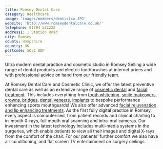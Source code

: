 ```yaml
---
title: Romsey Dental Care
category: Healthcare
image: 'images/members/dentistxx.JPG'
website: 'http://www.romseydentalcare.co.uk/'
telephone: 01794 522222
address1: 1 Station Road
city: Romsey
county: Hampshire
country: UK
postcode: SO51 8DP
---
```

Ultra modern dental practice and cosmetic studio in Romsey Selling a wide range of dental products and electric toothbrushes at internet prices and with professional advice on hand from our friendly team.

At Romsey Dental Care and Cosmetic Clinic, we offer the latest preventive dental care as well as an extensive range of [cosmetic dental](http://www.romseydentalcare.co.uk/cosmetic-dentistry-southampton.html "Cosmetic dental treatments for Southampton and Romsey") and [facial treatment](http://www.romseydentalcare.co.uk/cosmetic-fillers-injections-southampton.html "Cosmetic facial fillers and treatments"). This includes everything from [tooth whitening](http://www.romseydentalcare.co.uk/professional-teeth-whitening.html "Tooth whitening Southampton and Romsey"), [smile makeovers](http://www.romseydentalcare.co.uk/smile-design-smile-makeovers.html "Smile Design and Smile Makeovers"), [crowns, bridges](http://www.romseydentalcare.co.uk/dental-crowns.html "Dental Crowns and Bridges"), [dental veneers](http://www.romseydentalcare.co.uk/porcelain-dental-veneers.html "Porcelain dental veneers"), [implants](http://www.romseydentalcare.co.uk/dental-implants-teeth-implants.html "Dental implants") to bespoke performance enhancing sports mouthguards! We also offer advanced [facial rejuvenation and lip enhancing treatments](http://www.romseydentalcare.co.uk/cosmetic-fillers-injections-southampton.html "Cosmetic facial fillers and treatments"). As the first fully digital practice in Romsey, every aspect is computerised, from patient records and clinical charting to in-mouth X-rays, full mouth oral scanning and intra-oral cameras. Our investment in the latest technology includes multi-media systems in the surgeries, which enable patients to view all their images and digital X-rays from the comfort of the chair. For our patients' further comfort we also have air conditioning, and flat screen TV entertainment on surgery ceilings.

